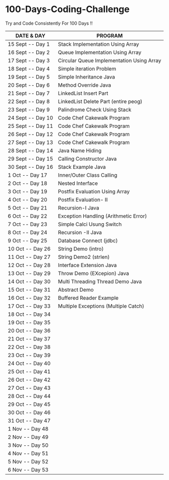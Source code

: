 # 100-Days-Coding-Challenge
Try and Code Consistently For 100 Days !!

| DATE & DAY               | PROGRAM                                  
|--------------------------|-----------------------------------------------
| 15 Sept  --  Day 1       |  Stack Implementation Using Array                                        
| 16 Sept  --  Day 2       |  Queue Implementation Using Array                                     
| 17 Sept  --  Day 3       |  Circular Queue Implementation Using Array 
| 18 Sept  --  Day 4       |  Simple iteration Problem 
| 19 Sept  --  Day 5       |  Simple Inheritance Java
| 20 Sept  --  Day 6       |  Method Override Java
| 21 Sept  --  Day 7       |  LinkedList Insert Part  
| 22 Sept  --  Day 8       |  LinkedList Delete Part (entire peog)
| 23 Sept  --  Day 9       |  Palindrome Check Using Stack
| 24 Sept  --  Day 10      |  Code Chef Cakewalk Program
| 25 Sept  --  Day 11      |  Code Chef Cakewalk Program
| 26 Sept  --  Day 12      |  Code Chef Cakewalk Program
| 27 Sept  --  Day 13      |  Code Chef Cakewalk Program
| 28 Sept  --  Day 14      |  Java Name Hiding
| 29 Sept  --  Day 15      |  Calling Constructor Java
| 30 Sept  --  Day 16      |  Stack Example Java 
| 1   Oct  --  Day 17      |   Inner/Outer Class Calling
| 2   Oct  --  Day 18      |   Nested Interface
| 3   Oct  --  Day 19      |   Postfix Evaluation Using Array
| 4   Oct  --  Day 20      |   Postfix Evaluation- II
| 5   Oct  --  Day 21      |   Recursion-I Java
| 6   Oct  --  Day 22      |   Exception Handling (Arithmetic Error)
| 7   Oct  --  Day 23      |   Simple Calci Usung Switch
| 8   Oct  --  Day 24      |  Recursion -II Java
| 9   Oct  --  Day 25      |   Database Connect (jdbc)
| 10  Oct  --  Day 26      |  String Demo (intro)
| 11  Oct  --  Day 27      |   String Demo2 (strlen)
| 12  Oct  --  Day 28      |   Interface Extension Java
| 13  Oct  --  Day 29      |   Throw Demo (EXcepion) Java
| 14  Oct  --  Day 30      |   Multi Threading Thread Demo Java
| 15  Oct  --  Day 31      |   Abstract Demo
| 16  Oct  --  Day 32      |   Buffered Reader Example
| 17  Oct  --  Day 33      |   Multiple Exceptions (Multiple Catch)
| 18  Oct  --  Day 34      |   
| 19  Oct  --  Day 35      |
| 20  Oct  --  Day 36      |
| 21  Oct  --  Day 37      |
| 22  Oct  --  Day 38      |
| 23  Oct  --  Day 39      |
| 24  Oct  --  Day 40      |
| 25  Oct  --  Day 41      |
| 26  Oct  --  Day 42      |
| 27  Oct  --  Day 43      |
| 28  Oct  --  Day 44      |
| 29  Oct  --  Day 45      |
| 30  Oct  --  Day 46      |
| 31  Oct  --  Day 47      |
| 1   Nov  --  Day 48      |
| 2   Nov  --  Day 49      |
| 3   Nov  --  Day 50      |
| 4   Nov  --  Day 51      |
| 5   Nov  --  Day 52      |
| 6   Nov  --  Day 53      |
